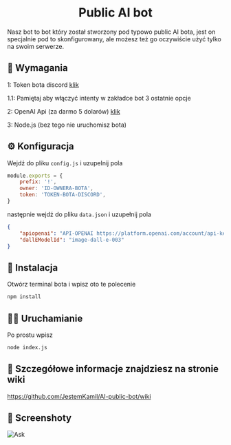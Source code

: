<h1 align="center">Public AI bot</h1>

Nasz bot to bot który został stworzony pod typowo public AI bota, jest on specjalnie pod to skonfigurowany, ale możesz też go oczywiście użyć tylko na swoim serwerze.

## 🚧 Wymagania

1: Token bota discord [klik](https://discord.com/developers/docs/intro)

1.1: Pamiętaj aby włączyć intenty w zakładce bot 3 ostatnie opcje

2: OpenAI Api (za darmo 5 dolarów) [klik](https://platform.openai.com/account/api-keys)

3: Node.js (bez tego nie uruchomisz bota)

## ⚙️ Konfiguracja

Wejdź do pliku `config.js` i uzupelnij pola

```js
module.exports = {
	prefix: '!',
	owner: 'ID-OWNERA-BOTA',
	token: 'TOKEN-BOTA-DISCORD',
}
```

następnie wejdź do pliku `data.json` i uzupełnij pola

```json
{
	"apiopenai": "API-OPENAI https://platform.openai.com/account/api-keys",
	"dallEModelId": "image-dall-e-003"
}
```

## 🧠 Instalacja

Otwórz terminal bota i wpisz oto te polecenie

```sh
npm install
```

## 🏃‍♀️ Uruchamianie

Po prostu wpisz 

```sh
node index.js
```

## 🔧 Szczegółowe informacje znajdziesz na stronie wiki
https://github.com/JestemKamil/AI-public-bot/wiki

## 📸 Screenshoty

![Ask]([https://user-images.githubusercontent.com/89854127/218874201-c64068e8-708e-49ca-a322-bcb1e4a76646.png](https://cdn.discordapp.com/attachments/1136690681289642015/1138839678888456273/image.png)https://cdn.discordapp.com/attachments/1136690681289642015/1138839678888456273/image.png)


